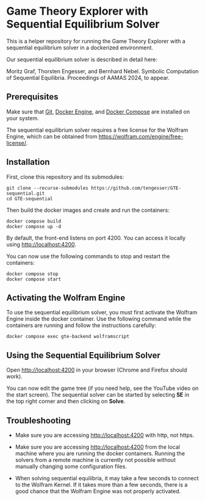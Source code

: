 Game Theory Explorer with Sequential Equilibrium Solver
=======================================================

This is a helper repository for running the Game Theory Explorer with a sequential equilibrium solver in a dockerized environment.

Our sequential equilibrium solver is described in detail here:

Moritz Graf, Thorsten Engesser, and Bernhard Nebel.
Symbolic Computation of Sequential Equilibria.
Proceedings of AAMAS 2024, to appear.


Prerequisites
-------------

Make sure that [Git](https://git-scm.com/), [Docker Engine](https://docs.docker.com/engine/install/), and [Docker Compose](https://docs.docker.com/compose/install/) are installed on your system.

The sequential equilibrium solver requires a free license for the Wolfram Engine, which can be obtained from <https://wolfram.com/engine/free-license/>.


Installation
------------

First, clone this repository and its submodules:

```
git clone --recurse-submodules https://github.com/tengesser/GTE-sequential.git
cd GTE-sequential
```

Then build the docker images and create and run the containers:

```
docker compose build
docker compose up -d
```

By default, the front-end listens on port 4200. You can access it locally using <http://localhost:4200>.

You can now use the following commands to stop and restart the containers:

```
docker compose stop
docker compose start
```


Activating the Wolfram Engine
-----------------------------

To use the sequential equilibrium solver, you must first activate the Wolfram Engine inside the docker container. Use the following command while the containers are running and follow the instructions carefully:

```
docker compose exec gte-backend wolframscript
```


Using the Sequential Equilibrium Solver
---------------------------------------

Open <http://localhost:4200> in your browser (Chrome and Firefox should work).

You can now edit the game tree (if you need help, see the YouTube video on the start screen). The sequential solver can be started by selecting **SE** in the top right corner and then clicking on **Solve**.


Troubleshooting
---------------

* Make sure you are accessing <http://localhost:4200> with http, not https.

* Make sure you are accessing <http://localhost:4200> from the local machine where you are running the docker containers. Running the solvers from a remote machine is currently not possible without manually changing some configuration files.

* When solving sequential equilibria, it may take a few seconds to connect to the Wolfram Kernel. If it takes more than a few seconds, there is a good chance that the Wolfram Engine was not properly activated.
